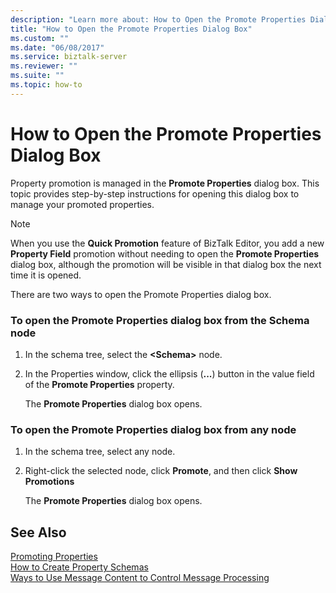 ```yaml
---
description: "Learn more about: How to Open the Promote Properties Dialog Box"
title: "How to Open the Promote Properties Dialog Box"
ms.custom: ""
ms.date: "06/08/2017"
ms.service: biztalk-server
ms.reviewer: ""
ms.suite: ""
ms.topic: how-to
---
```

# How to Open the Promote Properties Dialog Box
Property promotion is managed in the **Promote Properties** dialog box. This topic provides step-by-step instructions for opening this dialog box to manage your promoted properties.  
  
> [!NOTE]
>  When you use the **Quick Promotion** feature of BizTalk Editor, you add a new **Property Field** promotion without needing to open the **Promote Properties** dialog box, although the promotion will be visible in that dialog box the next time it is opened.  
  
 There are two ways to open the Promote Properties dialog box.  
  
### To open the Promote Properties dialog box from the Schema node  
  
1.  In the schema tree, select the **\<Schema\>** node.  
  
2.  In the Properties window, click the ellipsis (**...**) button in the value field of the **Promote Properties** property.  
  
     The **Promote Properties** dialog box opens.  
  
### To open the Promote Properties dialog box from any node  
  
1.  In the schema tree, select any node.  
  
2.  Right-click the selected node, click **Promote**, and then click **Show Promotions**  
  
     The **Promote Properties** dialog box opens.  
  
## See Also  
 [Promoting Properties](../core/promoting-properties.md)   
 [How to Create Property Schemas](../core/how-to-create-property-schemas.md)   
 [Ways to Use Message Content to Control Message Processing](../core/ways-to-use-message-content-to-control-message-processing.md)
